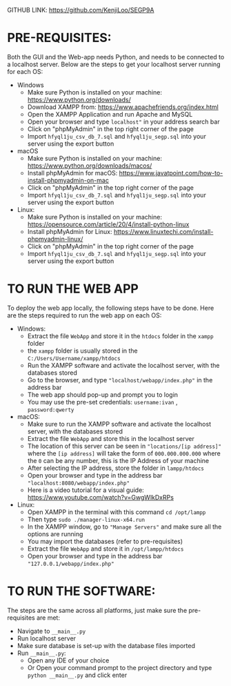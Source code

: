 GITHUB LINK: https://github.com/KenjiLoo/SEGP9A

# PRE-REQUISITES:

Both the GUI and the Web-app needs Python, and needs to be connected to a localhost server. Below are the steps to get your localhost server running for each OS: 
  - Windows
      - Make sure Python is installed on your machine: https://www.python.org/downloads/
      - Download XAMPP from: https://www.apachefriends.org/index.html
      - Open the XAMPP Application and run Apache and MySQL
      - Open your browser and type `localhost"` in your address search bar
      - Click on "phpMyAdmin" in the top right corner of the page 
      - Import `hfyql1ju_csv_db_7.sql` and `hfyql1ju_segp.sql` into your server using the export button
  - macOS
      - Make sure Python is installed on your machine: https://www.python.org/downloads/macos/
      - Install phpMyAdmin for macOS: https://www.javatpoint.com/how-to-install-phpmyadmin-on-mac
      - Click on "phpMyAdmin" in the top right corner of the page 
      - Import `hfyql1ju_csv_db_7.sql` and `hfyql1ju_segp.sql` into your server using the export button
  - Linux:
      - Make sure Python is installed on your machine: https://opensource.com/article/20/4/install-python-linux
      - Install phpMyAdmin for Linux: https://www.linuxtechi.com/install-phpmyadmin-linux/
      - Click on "phpMyAdmin" in the top right corner of the page 
      - Import `hfyql1ju_csv_db_7.sql` and `hfyql1ju_segp.sql` into your server using the export button

# TO RUN THE WEB APP

To deploy the web app locally, the following steps have to be done. 
Here are the steps required to run the web app on each OS:
  - Windows:
      - Extract the file `WebApp` and store it in the `htdocs` folder in the `xampp` folder
      - the `xampp` folder is usually stored in the `C:/Users/Username/xampp/htdocs`
      - Run the XAMPP software and activate the localhost server, with the databases stored
      - Go to the browser, and type `"localhost/webapp/index.php"` in the address bar
      - The web app should pop-up and prompt you to login
      - You may use the pre-set credentials: `username:ivan` , `password:qwerty`
  - macOS:
      - Make sure to run the XAMPP software and activate the localhost server, with the databases stored
      - Extract the file `WebApp` and store this in the localhost server
      - The location of this server can be seen in `"locations/[ip address]"` where the `[ip address]` will take the form of `000.000.000.000` where the `0` can be any number, this is the IP Address of your machine
      - After selecting the IP address, store the folder in `lampp/htdocs`
      - Open your browser and type in the address bar `"localhost:8080/webapp/index.php"`
      - Here is a video tutorial for a visual guide: https://www.youtube.com/watch?v=GwgWlkDxRPs
  - Linux:
      - Open XAMPP in the terminal with this command `cd /opt/lampp`
      - Then type `sudo ./manager-linux-x64.run` 
      - In the XAMPP window, go to `"Manage Servers"` and make sure all the options are running
      - You may import the databases (refer to pre-requisites)
      - Extract the file `WebApp` and store it in `/opt/lampp/htdocs`
      - Open your browser and type in the address bar `"127.0.0.1/webapp/index.php"`

# TO RUN THE SOFTWARE: 

The steps are the same across all platforms, just make sure the pre-requisites are met: 

  - Navigate to `__main__.py`
  - Run localhost server
  - Make sure database is set-up with the database files imported
  - Run `__main__.py`: 
     - Open any IDE of your choice 
     - Or Open your command prompt to the project directory and type `python __main__.py` and click enter